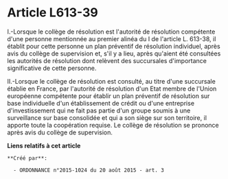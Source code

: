 # Article L613-39

I.-Lorsque le collège de résolution est l'autorité de résolution compétente d'une personne mentionnée au premier alinéa du I
de l'article L. 613-38, il établit pour cette personne un plan préventif de résolution individuel, après avis du collège de
supervision et, s'il y a lieu, après qu'aient été consultées les autorités de résolution dont relèvent des succursales
d'importance significative de cette personne. 

II.-Lorsque le collège de résolution est consulté, au titre d'une succursale établie en France, par l'autorité de résolution
d'un Etat membre de l'Union européenne compétente pour établir un plan préventif de résolution sur base individuelle d'un
établissement de crédit ou d'une entreprise d'investissement qui ne fait pas partie d'un groupe soumis à une surveillance sur
base consolidée et qui a son siège sur son territoire, il apporte toute la coopération requise. Le collège de résolution se
prononce après avis du collège de supervision.

**Liens relatifs à cet article**

	**Créé par**:

	  - ORDONNANCE n°2015-1024 du 20 août 2015 - art. 3
